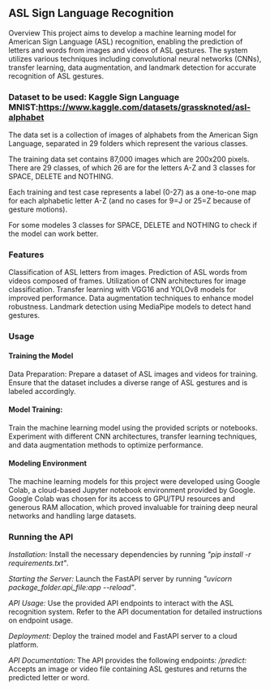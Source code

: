 
## ASL Sign Language Recognition
Overview
This project aims to develop a machine learning model for American Sign Language (ASL) recognition, enabling the prediction of letters and words from images and videos of ASL gestures. The system utilizes various techniques including convolutional neural networks (CNNs), transfer learning, data augmentation, and landmark detection for accurate recognition of ASL gestures.

### Dataset to be used: Kaggle Sign Language MNIST:https://www.kaggle.com/datasets/grassknoted/asl-alphabet
The data set is a collection of images of alphabets from the American Sign Language, separated in 29 folders which represent the various classes.

The training data set contains 87,000 images which are 200x200 pixels. There are 29 classes, of which 26 are for the letters A-Z and 3 classes for SPACE, DELETE and NOTHING.

Each training and test case represents a label (0-27) as a one-to-one map for each alphabetic letter A-Z (and no cases for 9=J or 25=Z because of gesture motions).

For some modeles 3 classes for SPACE, DELETE and NOTHING to check if the model can work better.

### Features
Classification of ASL letters from images.
Prediction of ASL words from videos composed of frames.
Utilization of CNN architectures for image classification.
Transfer learning with VGG16 and YOLOv8 models for improved performance.
Data augmentation techniques to enhance model robustness.
Landmark detection using MediaPipe models to detect hand gestures.
### Usage
#### Training the Model
Data Preparation: Prepare a dataset of ASL images and videos for training. Ensure that the dataset includes a diverse range of ASL gestures and is labeled accordingly.

#### Model Training:
Train the machine learning model using the provided scripts or notebooks. Experiment with different CNN architectures, transfer learning techniques, and data augmentation methods to optimize performance.

#### Modeling Environment
The machine learning models for this project were developed using Google Colab, a cloud-based Jupyter notebook environment provided by Google. Google Colab was chosen for its access to GPU/TPU resources and generous RAM allocation, which proved invaluable for training deep neural networks and handling large datasets.

### Running the API
_Installation:_ Install the necessary dependencies by running *"pip install -r requirements.txt"*.

_Starting the Server:_ Launch the FastAPI server by running *"uvicorn package_folder.api_file:app --reload"*.

_API Usage:_ Use the provided API endpoints to interact with the ASL recognition system. Refer to the API documentation for detailed instructions on endpoint usage.

_Deployment:_ Deploy the trained model and FastAPI server to a cloud platform.

_API Documentation:_ The API provides the following endpoints:
      _/predict:_ Accepts an image or video file containing ASL gestures and returns the predicted letter or word.
